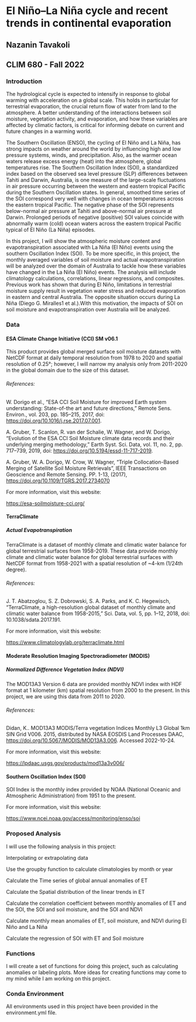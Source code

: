 # El Niño–La Niña cycle and recent trends in continental evaporation

## Nazanin Tavakoli

## CLIM 680 - Fall 2022

### Introduction

The hydrological cycle is expected to intensify in response to global warming with acceleration on a global scale. This holds in particular for terrestrial evaporation, the crucial return flow of water from land to the atmosphere. A better understanding of the interactions between soil moisture, vegetation activity, and evaporation, and how these variables are affected by climatic factors, is critical for informing debate on current and future changes in a warming world. 
     
 The Southern Oscillation (ENSO), the cycling of El Niño and La Niña, has strong impacts on weather around the world by influencing high and low pressure systems, winds, and precipitation. Also, as the warmer ocean waters release excess energy (heat) into the atmosphere, global temperatures rise. The Southern Oscillation Index (SOI), a standardized index based on the observed sea level pressure (SLP) differences between Tahiti and Darwin, Australia, is one measure of the large-scale fluctuations in air pressure occurring between the western and eastern tropical Pacific during the Southern Oscillation states. In general, smoothed time series of the SOI correspond very well with changes in ocean temperatures across the eastern tropical Pacific. The negative phase of the SOI represents below-normal air pressure at Tahiti and above-normal air pressure at Darwin. Prolonged periods of negative (positive) SOI values coincide with abnormally warm (cold) ocean waters across the eastern tropical Pacific typical of El Niño (La Niña) episodes.
   
 In this project, I will show the atmospheric moisture content and evapotranspiration associated with La Niña (El Niño) events using the southern Oscillation Index (SOI). To be more specific, in this project, the monthly averaged variables of soil moisture and actual evapotranspiration will be analyzed over the domain of Australia to tackle how these variables have changed in the La Niña (El Niño) events. The analysis will include climatology calculations, correlations, linear regressions, and composites. Previous work has shown that during El Niño, limitations in terrestrial moisture supply result in vegetation water stress and reduced evaporation in eastern and central Australia. The opposite situation occurs during La Niña (Diego G. Miralles1 et al.).With this motivation, the impacts of SOI on soil moisture and evapotranspiration over Australia will be analyzed.


### Data

#### ESA Climate Change Initiative (CCI) SM v06.1
This product provides global merged surface soil moisture datasets with NetCDF format at daily temporal resolution from 1978 to 2020 and spatial resolution of 0.25°; however, I will narrow my analysis only from 2011-2020 in the global domain due to the size of this dataset.

###### References:
W. Dorigo et al., “ESA CCI Soil Moisture for improved Earth system understanding: State-of-the art and future directions,” Remote Sens. Environ., vol. 203, pp. 185–215, 2017, doi: https://doi.org/10.1016/j.rse.2017.07.001.

A. Gruber, T. Scanlon, R. van der Schalie, W. Wagner, and W. Dorigo, “Evolution of the ESA CCI Soil Moisture climate data records and their underlying merging methodology,” Earth Syst. Sci. Data, vol. 11, no. 2, pp. 717–739, 2019, doi: https://doi.org/10.5194/essd-11-717-2019.

A. Gruber, W. A. Dorigo, W. Crow, W. Wagner, “Triple Collocation-Based Merging of Satellite Soil Moisture Retrievals”, IEEE Transactions on Geoscience and Remote Sensing. PP. 1-13, (2017), https://doi.org/10.1109/TGRS.2017.2734070

For more information, visit this website:

https://esa-soilmoisture-cci.org/

#### TerraClimate

##### Actual Evapotranspiration

TerraClimate is a dataset of monthly climate and climatic water balance for global terrestrial surfaces from 1958-2019. These data provide monthly climate and climatic water balance for global terrestrial surfaces with NetCDF format from 1958-2021 with a spatial resolution of ~4-km (1/24th degree).

###### References:

J. T. Abatzoglou, S. Z. Dobrowski, S. A. Parks, and K. C. Hegewisch, “TerraClimate, a high-resolution global dataset of monthly climate and climatic water balance from 1958-2015,” Sci. Data, vol. 5, pp. 1–12, 2018, doi: 10.1038/sdata.2017.191.

For more information, visit this website:

https://www.climatologylab.org/terraclimate.html

#### Moderate Resolution Imaging Spectroradiometer (MODIS)

##### Normalized Difference Vegetation Index (NDVI)

The MOD13A3 Version 6 data are provided monthly NDVI index with HDF format at 1 kilometer (km) spatial resolution from 2000 to the present. In this project, we are using this data from 2011 to 2020.

###### References:

Didan, K.. MOD13A3 MODIS/Terra vegetation Indices Monthly L3 Global 1km SIN Grid V006. 2015, distributed by NASA EOSDIS Land Processes DAAC, https://doi.org/10.5067/MODIS/MOD13A3.006. Accessed 2022-10-24.

For more information, visit this website:

https://lpdaac.usgs.gov/products/mod13a3v006/

#### Southern Oscillation Index (SOI) 

SOI Index is the monthly index provided by NOAA (National Oceanic and Atmospheric Administration) from 1951 to the present.

For more information, visit this website:

https://www.ncei.noaa.gov/access/monitoring/enso/soi

### Proposed Analysis

I will use the following analysis in this project:

Interpolating or extrapolating data

Use the groupby function to calculate climatologies by month or year

Calculate the Time series of global annual anomalies of ET

Calculate the Spatial distribution of the linear trends in ET

Calculate the correlation coefficient between monthly anomalies of ET and the SOI, the SOI and soil moisture, and the SOI and NDVI

Calculate monthly mean anomalies of ET, soil moisture, and NDVI during El Niño and La Niña

Calculate the regression of SOI with ET and Soil moisture

### Functions

I will create a set of functions for doing this project, such as calculating anomalies or labeling plots. More ideas for creating functions may come to my mind while I am working on this project.

### Conda Environment

All environments used in this project have been provided in the environment.yml file.
